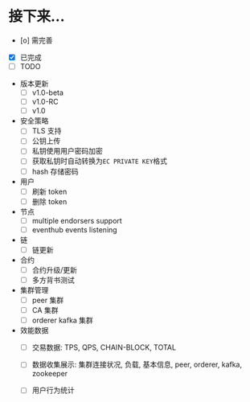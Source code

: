 # 接下来...

- [o] 需完善
- [x] 已完成
- [ ] TODO

* 版本更新
    - [ ] v1.0-beta
    - [ ] v1.0-RC
    - [ ] v1.0
    
* 安全策略
    - [ ] TLS 支持
    - [ ] 公钥上传
    - [ ] 私钥使用用户密码加密
    - [ ] 获取私钥时自动转换为`EC PRIVATE KEY`格式
    - [ ] hash 存储密码

* 用户
    - [ ] 刷新 token
    - [ ] 删除 token

* 节点
    - [ ] multiple endorsers support
    - [ ] eventhub events listening

* 链
    - [ ] 链更新

* 合约
    - [ ] 合约升级/更新
    - [ ] 多方背书测试

* 集群管理
    - [ ] peer 集群
    - [ ] CA 集群
    - [ ] orderer kafka 集群

* 效能数据
    - [ ] 交易数据: TPS, QPS, CHAIN-BLOCK, TOTAL
    - [ ] 数据收集展示: 集群连接状况, 负载, 基本信息, peer, orderer, kafka, zookeeper
    - [ ] 用户行为统计

